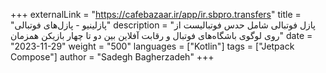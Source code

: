 +++
externalLink = "https://cafebazaar.ir/app/ir.sbpro.transfers"
title = "پازلینیو - پازل‌های فوتبالی"
description = "پازل فوتبالی شامل حدس فوتبالیست از روی لوگوی باشگاه‌های فوتبال و رقابت آفلاین بین دو تا چهار بازیکن همزمان"
date = "2023-11-29"
weight = "500"
languages = ["Kotlin"]
tags = ["Jetpack Compose"]
author = "Sadegh Bagherzadeh"
+++

